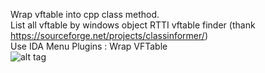 Wrap vftable into cpp class method. <br />
List all vftable by windows object RTTI vftable finder (thank https://sourceforge.net/projects/classinformer/) <br />
Use IDA Menu Plugins : Wrap VFTable <br />
![alt tag](https://raw.githubusercontent.com/caznova/wrap-helper/master/img/example.jpg)
